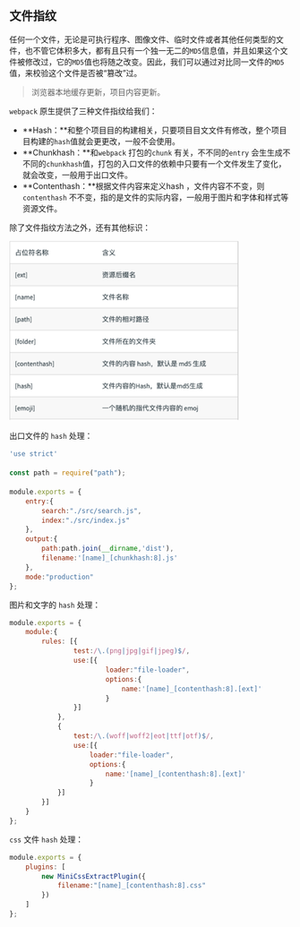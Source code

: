## 文件指纹

任何一个文件，无论是可执行程序、图像文件、临时文件或者其他任何类型的文件，也不管它体积多大，都有且只有一个独一无二的`MD5`信息值，并且如果这个文件被修改过，它的`MD5`值也将随之改变。因此，我们可以通过对比同一文件的`MD5`值，来校验这个文件是否被“篡改”过。

> 浏览器本地缓存更新，项目内容更新。

`webpack` 原生提供了三种文件指纹给我们：

+ **Hash：**和整个项⽬目的构建相关，只要项⽬目⽂文件有修改，整个项⽬目构建的`hash`值就会更更改，一般不会使用。
+ **Chunkhash：**和`webpack` 打包的`chunk` 有关，不不同的`entry` 会⽣生成不不同的`chunkhash`值，打包的入口文件的依赖中只要有一个文件发生了变化，就会改变，一般用于出口文件。
+ **Contenthash：**根据⽂件内容来定义hash ，文件内容不不变，则 `contenthash` 不不变，指的是文件的实际内容，一般用于图片和字体和样式等资源文件。

除了文件指纹方法之外，还有其他标识：

<img src="assets/image-20210922195256840.png" alt="image-20210922195256840" style="zoom:40%;" />

出口文件的 `hash` 处理：

```js
'use strict'

const path = require("path");

module.exports = {
    entry:{
        search:"./src/search.js",
        index:"./src/index.js"
    },
    output:{
        path:path.join(__dirname,'dist'),
        filename:'[name]_[chunkhash:8].js'
    },
    mode:"production"
};
```

图片和文字的 `hash` 处理：

```js
module.exports = {
    module:{
        rules: [{
                test:/\.(png|jpg|gif|jpeg)$/,
                use:[{
                        loader:"file-loader",
                        options:{
                            name:'[name]_[contenthash:8].[ext]'
                        }
                }]
            },
            {
                test:/\.(woff|woff2|eot|ttf|otf)$/,
                use:[{
                    loader:"file-loader",
                    options:{
                        name:'[name]_[contenthash:8].[ext]'
                    }
            }]
        }]
    }
};
```

`css` 文件 `hash` 处理：

```js
module.exports = {
    plugins: [
        new MiniCssExtractPlugin({
            filename:"[name]_[contenthash:8].css"
        })
    ]
};
```



